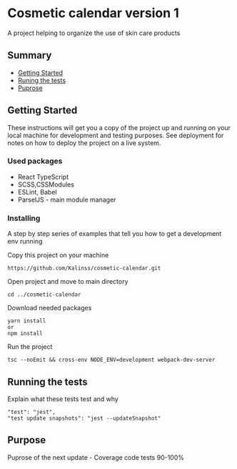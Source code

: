 # Cosmetic calendar version 1

A project helping to organize the use of skin care products

## Summary

  - [Getting Started](#getting-started)
  - [Runing the tests](#running-the-tests)
  - [Puprose](#puprose)

## Getting Started

These instructions will get you a copy of the project up and running on
your local machine for development and testing purposes. See deployment
for notes on how to deploy the project on a live system.

### Used packages
* React TypeScript
* SCSS,CSSModules
* ESLint, Babel
* ParselJS - main module manager

### Installing

A step by step series of examples that tell you how to get a development
env running

Copy this project on your machine 

    https://github.com/Kalinss/cosmetic-calendar.git

Open project and move to main directory

    cd ../cosmetic-calendar
    
Download needed packages 
    
    yarn install
    or
    npm install 

Run the project
    
    tsc --noEmit && cross-env NODE_ENV=development webpack-dev-server        

## Running the tests

Explain what these tests test and why

    "test": "jest",
    "test update snapshots": "jest --updateSnapshot"

## Purpose 
Puprose of the next update - 
Coverage code tests 90-100%
